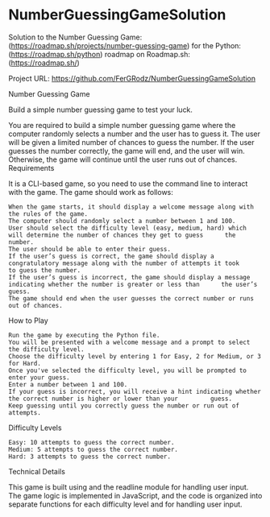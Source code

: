 # NumberGuessingGameSolution
Solution to the Number Guessing Game: (https://roadmap.sh/projects/number-guessing-game) for the Python: (https://roadmap.sh/python) roadmap on Roadmap.sh: (https://roadmap.sh/)

Project URL: https://github.com/FerGRodz/NumberGuessingGameSolution


Number Guessing Game

Build a simple number guessing game to test your luck.

You are required to build a simple number guessing game where the computer randomly selects a number and the user has to guess it. The user will be given a limited number of chances to guess the number. If the user guesses the number correctly, the game will end, and the user will win. Otherwise, the game will continue until the user runs out of chances.
Requirements

It is a CLI-based game, so you need to use the command line to interact with the game. The game should work as follows:

    When the game starts, it should display a welcome message along with the rules of the game.
    The computer should randomly select a number between 1 and 100.
    User should select the difficulty level (easy, medium, hard) which will determine the number of chances they get to guess      the number.
    The user should be able to enter their guess.
    If the user’s guess is correct, the game should display a congratulatory message along with the number of attempts it took     to guess the number.
    If the user’s guess is incorrect, the game should display a message indicating whether the number is greater or less than      the user’s guess.
    The game should end when the user guesses the correct number or runs out of chances.

How to Play

    Run the game by executing the Python file.
    You will be presented with a welcome message and a prompt to select the difficulty level.
    Choose the difficulty level by entering 1 for Easy, 2 for Medium, or 3 for Hard.
    Once you've selected the difficulty level, you will be prompted to enter your guess.
    Enter a number between 1 and 100.
    If your guess is incorrect, you will receive a hint indicating whether the correct number is higher or lower than your         guess.
    Keep guessing until you correctly guess the number or run out of attempts.

Difficulty Levels

    Easy: 10 attempts to guess the correct number.
    Medium: 5 attempts to guess the correct number.
    Hard: 3 attempts to guess the correct number.

Technical Details

This game is built using   and the readline module for handling user input. The game logic is implemented in JavaScript, and the code is organized into separate functions for each difficulty level and for handling user input.
